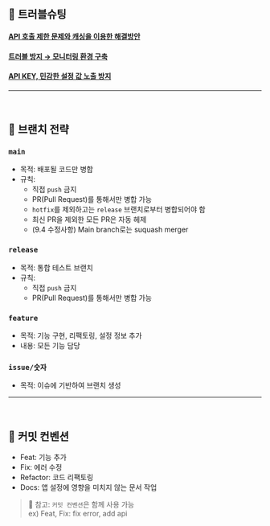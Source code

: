 
## 🚀  트러블슈팅

#### [API 호출 제한 문제와 캐싱을 이용한 해결방안](https://daffy-molecule-d69.notion.site/API-2895b740caec454cb500090f68023c48?pvs=4)
#### [트러블 방지 → 모니터링 환경 구축](https://daffy-molecule-d69.notion.site/d41f5f5571b643089888e5681afaaacf?pvs=4)
#### [API KEY, 민감한 설정 값 노출 방지](https://daffy-molecule-d69.notion.site/API-KEY-898c2399eef048dc82e2b0b1351bbcb4?pvs=4)
---

&nbsp;
## 🌳 브랜치 전략

### `main`
- 목적: 배포될 코드만 병합
- 규칙:
  - 직접 `push` 금지
  - PR(Pull Request)를 통해서만 병합 가능
  - `hotfix`를 제외하고는 `release` 브랜치로부터 병합되어야 함
  - 최신 PR을 제외한 모든 PR은 자동 헤제
  - (9.4 수정사항) Main branch로는 suquash merger

### `release`
- 목적: 통합 테스트 브랜치
- 규칙:
  - 직접 `push` 금지
  - PR(Pull Request)를 통해서만 병합 가능

### `feature`
- 목적: 기능 구현, 리팩토링, 설정 정보 추가
- 내용: 모든 기능 담당

### `issue/숫자`
- 목적: 이슈에 기반하여 브랜치 생성

---
&nbsp;

## 📝 커밋 컨벤션

- Feat: 기능 추가
- Fix: 에러 수정
- Refactor: 코드 리팩토링
- Docs: 앱 설정에 영향을 미치지 않는 문서 작업

> 📌 참고: `커밋 컨벤션`은 함께 사용 가능<br/>
> ex) Feat, Fix: fix error, add api






